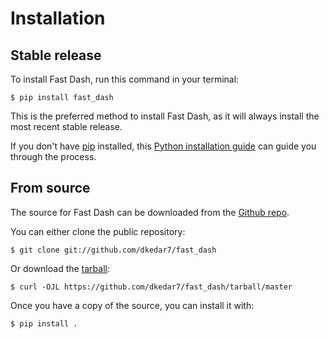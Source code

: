 # Installation

## Stable release

To install Fast Dash, run this command in your
terminal:

``` console
$ pip install fast_dash
```

This is the preferred method to install Fast Dash, as it will always install the most recent stable release.

If you don't have [pip][] installed, this [Python installation guide][]
can guide you through the process.

## From source

The source for Fast Dash can be downloaded from
the [Github repo][].

You can either clone the public repository:

``` console
$ git clone git://github.com/dkedar7/fast_dash
```

Or download the [tarball][]:

``` console
$ curl -OJL https://github.com/dkedar7/fast_dash/tarball/master
```

Once you have a copy of the source, you can install it with:

``` console
$ pip install .
```

  [pip]: https://pip.pypa.io
  [Python installation guide]: http://docs.python-guide.org/en/latest/starting/installation/
  [Github repo]: https://github.com/%7B%7B%20cookiecutter.github_username%20%7D%7D/%7B%7B%20cookiecutter.project_slug%20%7D%7D
  [tarball]: https://github.com/%7B%7B%20cookiecutter.github_username%20%7D%7D/%7B%7B%20cookiecutter.project_slug%20%7D%7D/tarball/master

